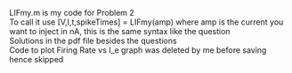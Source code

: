 LIFmy.m is my code for Problem 2 \
To call it use [V,I,t,spikeTimes] = LIFmy(amp) where amp is the current you want to inject in nA, this is the same syntax like the question \
Solutions in the pdf file besides the questions \
Code to plot Firing Rate vs I_e graph was deleted by me before saving hence skipped 
